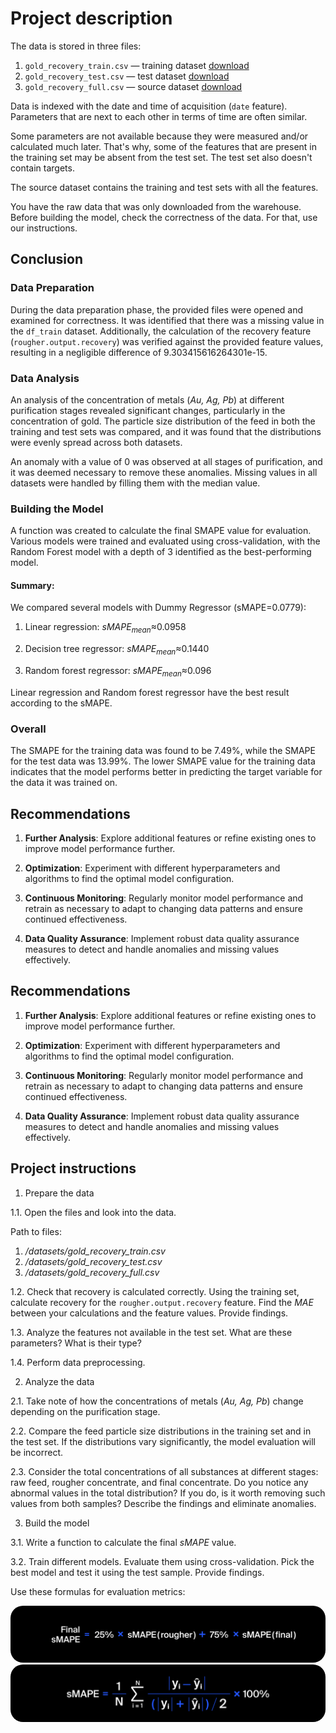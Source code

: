 # **Project description**

The data is stored in three files:



1. `gold_recovery_train.csv` — training dataset [download](https://practicum-content.s3.us-west-1.amazonaws.com/datasets/gold_recovery_train.csv)
2. `gold_recovery_test.csv` — test dataset [download](https://practicum-content.s3.us-west-1.amazonaws.com/datasets/gold_recovery_test.csv)
3. `gold_recovery_full.csv` — source dataset [download](https://practicum-content.s3.us-west-1.amazonaws.com/datasets/gold_recovery_full.csv)

Data is indexed with the date and time of acquisition (`date` feature). Parameters that are next to each other in terms of time are often similar.

Some parameters are not available because they were measured and/or calculated much later. That's why, some of the features that are present in the training set may be absent from the test set. The test set also doesn't contain targets.

The source dataset contains the training and test sets with all the features.

You have the raw data that was only downloaded from the warehouse. Before building the model, check the correctness of the data. For that, use our instructions.

## Conclusion

### Data Preparation

During the data preparation phase, the provided files were opened and examined for correctness. It was identified that there was a missing value in the `df_train` dataset. Additionally, the calculation of the recovery feature (`rougher.output.recovery`) was verified against the provided feature values, resulting in a negligible difference of 9.303415616264301e-15.

### Data Analysis

An analysis of the concentration of metals (_Au, Ag, Pb_) at different purification stages revealed significant changes, particularly in the concentration of gold. The particle size distribution of the feed in both the training and test sets was compared, and it was found that the distributions were evenly spread across both datasets.

An anomaly with a value of 0 was observed at all stages of purification, and it was deemed necessary to remove these anomalies. Missing values in all datasets were handled by filling them with the median value.

### Building the Model

A function was created to calculate the final SMAPE value for evaluation. Various models were trained and evaluated using cross-validation, with the Random Forest model with a depth of 3 identified as the best-performing model.

#### Summary:

We compared several models with Dummy Regressor (sMAPE=0.0779):

1) Linear regression: $sMAPE_{mean}\approx$0.0958

2) Decision tree regressor: $sMAPE_{mean}\approx$0.1440

3) Random forest regressor: $sMAPE_{mean}\approx$0.096

Linear regression and Random forest regressor have the best result according to the sMAPE.

### Overall

The SMAPE for the training data was found to be 7.49%, while the SMAPE for the test data was 13.99%. The lower SMAPE value for the training data indicates that the model performs better in predicting the target variable for the data it was trained on.

## Recommendations

1. **Further Analysis**: Explore additional features or refine existing ones to improve model performance further.
   
2. **Optimization**: Experiment with different hyperparameters and algorithms to find the optimal model configuration.
   
3. **Continuous Monitoring**: Regularly monitor model performance and retrain as necessary to adapt to changing data patterns and ensure continued effectiveness.
   
4. **Data Quality Assurance**: Implement robust data quality assurance measures to detect and handle anomalies and missing values effectively.

## Recommendations

1. **Further Analysis**: Explore additional features or refine existing ones to improve model performance further.
   
2. **Optimization**: Experiment with different hyperparameters and algorithms to find the optimal model configuration.
   
3. **Continuous Monitoring**: Regularly monitor model performance and retrain as necessary to adapt to changing data patterns and ensure continued effectiveness.
   
4. **Data Quality Assurance**: Implement robust data quality assurance measures to detect and handle anomalies and missing values effectively.

## **Project instructions**

1. Prepare the data

1.1. Open the files and look into the data.

Path to files:



1. _/datasets/gold_recovery_train.csv_
2. _/datasets/gold_recovery_test.csv_
3. _/datasets/gold_recovery_full.csv_

1.2. Check that recovery is calculated correctly. Using the training set, calculate recovery for the `rougher.output.recovery` feature. Find the _MAE_ between your calculations and the feature values. Provide findings.

1.3. Analyze the features not available in the test set. What are these parameters? What is their type?

1.4. Perform data preprocessing.

2. Analyze the data

2.1. Take note of how the concentrations of metals (_Au, Ag, Pb_) change depending on the purification stage.

2.2. Compare the feed particle size distributions in the training set and in the test set. If the distributions vary significantly, the model evaluation will be incorrect.

2.3. Consider the total concentrations of all substances at different stages: raw feed, rougher concentrate, and final concentrate. Do you notice any abnormal values in the total distribution? If you do, is it worth removing such values from both samples? Describe the findings and eliminate anomalies.

3. Build the model

3.1. Write a function to calculate the final _sMAPE_ value.

3.2. Train different models. Evaluate them using cross-validation. Pick the best model and test it using the test sample. Provide findings.

Use these formulas for evaluation metrics:

  <a href="url"><img src="moved__smape_1_1589900649.jpg " height="auto"  style="border-radius:20px"></a>
  <a href="url"><img src="moved_smape_1576239058_1589899769.jpg" height="auto"  style="border-radius:20px"></a>
